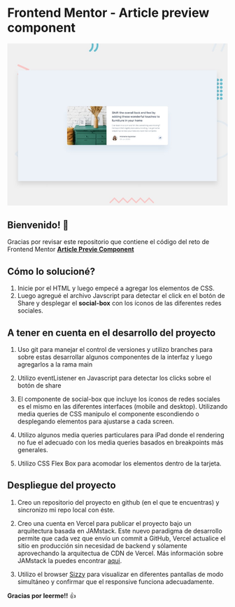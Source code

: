 # Frontend Mentor - Article preview component

![Design preview for the Article preview component coding challenge](./design/desktop-preview.jpg)

## Bienvenido! 👋

Gracias por revisar este repositorio que contiene el código del reto de Frontend Mentor [**Article Previe Component**](https://www.frontendmentor.io/challenges/article-preview-component-dYBN_pYFT)


## Cómo lo solucioné?

1. Inicie por el HTML y luego empecé a agregar los elementos de CSS.
2. Luego agregué el archivo Javscript para detectar el click en el botón de Share y desplegar el **social-box** con los íconos de las diferentes redes sociales.

## A tener en cuenta en el desarrollo del proyecto

1. Uso git para manejar el control de versiones y utilizo branches para sobre estas desarrollar algunos componentes de la interfaz y luego agregarlos a la rama main

2. Utilizo eventListener en Javascript para detectar los clicks sobre el botón de share

3. El componente de social-box que incluye los íconos de redes sociales es el mismo en las diferentes interfaces (mobile and desktop). Utilizando media queries de CSS manipulo el componente escondiendo o desplegando elementos para ajustarse a cada screen.

4. Utilizo algunos media queries particulares para iPad donde el rendering no fue el adecuado con los media queries basados en breakpoints más generales.

5. Utilizo CSS Flex Box para acomodar los elementos dentro de la tarjeta.

## Despliegue del proyecto

1. Creo un repositorio del proyecto en github (en el que te encuentras) y sincronizo mi repo local con éste.

2. Creo una cuenta en Vercel para publicar el proyecto bajo un arquitectura basada en JAMstack. Este nuevo paradigma de desarrollo permite que cada vez que envío un commit a GitHub, Vercel actualice el sitio en producción sin necesidad de backend y sólamente aprovechando la arquitectua de CDN de Vercel. Más información sobre JAMstack la puedes encontrar [aqui](https://jamstack.org/).

3. Utilizo el browser [Sizzy](https://bit.ly/fm-sizzy) para visualizar en diferentes pantallas de modo simultáneo y confirmar que el responsive funciona adecuadamente. 

**Gracias por leerme!!** 👍